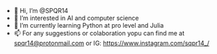 - 👋 Hi, I’m @SPQR14
- 👀 I’m interested in AI and computer science
- 🌱 I’m currently learning Python at pro level and Julia
- 📫 For any suggestions or colaboration yopu can find me at spqr14@protonmail.com or IG: https://www.instagram.com/sqpr14_/

<!---
SPQR14/SPQR14 is a ✨ special ✨ repository because its `README.md` (this file) appears on your GitHub profile.
You can click the Preview link to take a look at your changes.
--->
